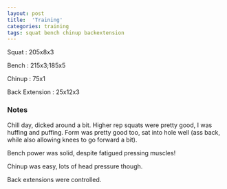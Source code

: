 ```yaml
---
layout: post
title:  'Training'
categories: training
tags: squat bench chinup backextension
---
```


Squat       :   205x8x3

Bench       :   215x3;185x5

Chinup      :   75x1

Back Extension   :  25x12x3

### Notes

Chill day, dicked around a bit. Higher rep squats were pretty good, I was huffing and
puffing. Form was pretty good too, sat into hole well (ass back, while also allowing
knees to go forward a bit).

Bench power was solid, despite fatigued pressing muscles!

Chinup was easy, lots of head pressure though.

Back extensions were controlled.
